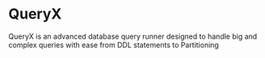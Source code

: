 # QueryX
QueryX is an advanced database query runner designed to handle big and complex queries with ease from DDL statements to Partitioning
